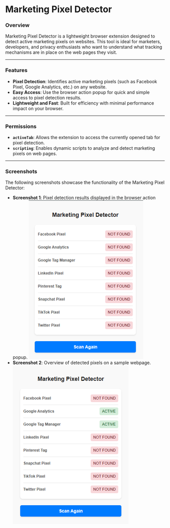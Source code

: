 # Marketing Pixel Detector

### Overview

Marketing Pixel Detector is a lightweight browser extension designed to detect active marketing pixels on websites. This
tool is ideal for marketers, developers, and privacy enthusiasts who want to understand what tracking mechanisms are in
place on the web pages they visit.

---

### Features

- **Pixel Detection**: Identifies active marketing pixels (such as Facebook Pixel, Google Analytics, etc.) on any
  website.
- **Easy Access**: Use the browser action popup for quick and simple access to pixel detection results.
- **Lightweight and Fast**: Built for efficiency with minimal performance impact on your browser.

---

### Permissions

- **`activeTab`**: Allows the extension to access the currently opened tab for pixel detection.
- **`scripting`**: Enables dynamic scripts to analyze and detect marketing pixels on web pages.

---

### Screenshots

The following screenshots showcase the functionality of the Marketing Pixel Detector:

- **Screenshot 1**: Pixel detection results displayed in the browser action popup.
  ![Screenshot 1](screenshots/1.png)
- **Screenshot 2**: Overview of detected pixels on a sample webpage.
  ![Screenshot 2](screenshots/2.png)